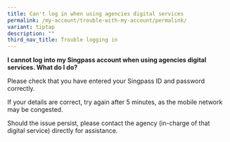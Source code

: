 ```yaml
---
title: Can't log in when using agencies digital services
permalink: /my-account/trouble-with-my-account/permalink/
variant: tiptap
description: ""
third_nav_title: Trouble logging in
---
```

<p><strong>I cannot log into my Singpass account when using agencies digital services. What do I do?</strong>
</p>
<p>Please check that you have entered your Singpass ID and password correctly.</p>
<p>If your details are correct, try again after 5 minutes, as the mobile
network may be congested.</p>
<p>Should the issue persist, please contact the agency (in-charge of that
digital service) directly for assistance.</p>